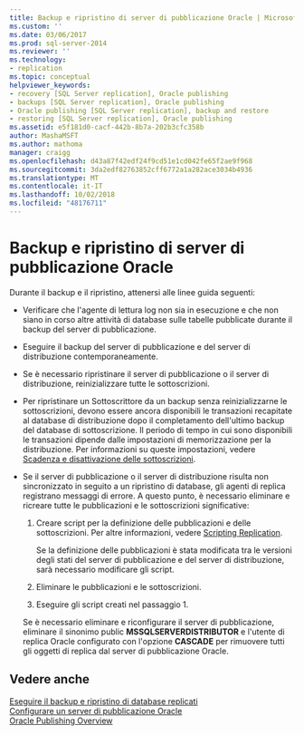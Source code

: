 ```yaml
---
title: Backup e ripristino di server di pubblicazione Oracle | Microsoft Docs
ms.custom: ''
ms.date: 03/06/2017
ms.prod: sql-server-2014
ms.reviewer: ''
ms.technology:
- replication
ms.topic: conceptual
helpviewer_keywords:
- recovery [SQL Server replication], Oracle publishing
- backups [SQL Server replication], Oracle publishing
- Oracle publishing [SQL Server replication], backup and restore
- restoring [SQL Server replication], Oracle publishing
ms.assetid: e5f181d0-cacf-442b-8b7a-202b3cfc358b
author: MashaMSFT
ms.author: mathoma
manager: craigg
ms.openlocfilehash: d43a87f42edf24f9cd51e1cd042fe65f2ae9f968
ms.sourcegitcommit: 3da2edf82763852cff6772a1a282ace3034b4936
ms.translationtype: MT
ms.contentlocale: it-IT
ms.lasthandoff: 10/02/2018
ms.locfileid: "48176711"
---
```

# <a name="backup-and-restore-for-oracle-publishers"></a>Backup e ripristino di server di pubblicazione Oracle
  Durante il backup e il ripristino, attenersi alle linee guida seguenti:  
  
-   Verificare che l'agente di lettura log non sia in esecuzione e che non siano in corso altre attività di database sulle tabelle pubblicate durante il backup del server di pubblicazione.  
  
-   Eseguire il backup del server di pubblicazione e del server di distribuzione contemporaneamente.  
  
-   Se è necessario ripristinare il server di pubblicazione o il server di distribuzione, reinizializzare tutte le sottoscrizioni.  
  
-   Per ripristinare un Sottoscrittore da un backup senza reinizializzarne le sottoscrizioni, devono essere ancora disponibili le transazioni recapitate al database di distribuzione dopo il completamento dell'ultimo backup del database di sottoscrizione. Il periodo di tempo in cui sono disponibili le transazioni dipende dalle impostazioni di memorizzazione per la distribuzione. Per informazioni su queste impostazioni, vedere [Scadenza e disattivazione delle sottoscrizioni](../subscription-expiration-and-deactivation.md).  
  
-   Se il server di pubblicazione o il server di distribuzione risulta non sincronizzato in seguito a un ripristino di database, gli agenti di replica registrano messaggi di errore. A questo punto, è necessario eliminare e ricreare tutte le pubblicazioni e le sottoscrizioni significative:  
  
    1.  Creare script per la definizione delle pubblicazioni e delle sottoscrizioni. Per altre informazioni, vedere [Scripting Replication](../scripting-replication.md).  
  
         Se la definizione delle pubblicazioni è stata modificata tra le versioni degli stati del server di pubblicazione e del server di distribuzione, sarà necessario modificare gli script.  
  
    2.  Eliminare le pubblicazioni e le sottoscrizioni.  
  
    3.  Eseguire gli script creati nel passaggio 1.  
  
     Se è necessario eliminare e riconfigurare il server di pubblicazione, eliminare il sinonimo public **MSSQLSERVERDISTRIBUTOR** e l'utente di replica Oracle configurato con l'opzione **CASCADE** per rimuovere tutti gli oggetti di replica dal server di pubblicazione Oracle.  
  
## <a name="see-also"></a>Vedere anche  
 [Eseguire il backup e ripristino di database replicati](../administration/back-up-and-restore-replicated-databases.md)   
 [Configurare un server di pubblicazione Oracle](configure-an-oracle-publisher.md)   
 [Oracle Publishing Overview](oracle-publishing-overview.md)  
  
  

